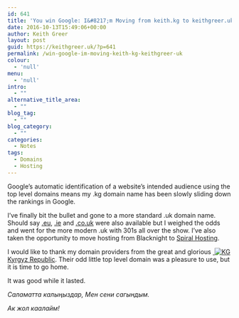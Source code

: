 ```yaml
---
id: 641
title: 'You win Google: I&#8217;m Moving from keith.kg to keithgreer.uk'
date: 2016-10-13T15:49:06+00:00
author: Keith Greer
layout: post
guid: https://keithgreer.uk/?p=641
permalink: /win-google-im-moving-keith-kg-keithgreer-uk
colour:
  - 'null'
menu:
  - 'null'
intro:
  - ""
alternative_title_area:
  - ""
blog_tag:
  - ""
blog_category:
  - ""
categories:
  - Notes
tags:
  - Domains
  - Hosting
---
```

Google&#8217;s automatic identification of a website&#8217;s intended audience using the top level domains means my .kg domain name has been slowly sliding down the rankings in Google. 

I&#8217;ve finally bit the bullet and gone to a more standard .uk domain name. Should say [.eu](https://keithgreer.eu), [.ie](https://keithgreer.ie/) and [.co.uk](https://keithgreer.co.uk/) were also available but I weighed the odds and went for the more modern .uk with 301s all over the show. I&#8217;ve also taken the opportunity to move hosting from Blacknight to [Spiral Hosting](https://www.spiralhosting.com/). 

I would like to thank my domain providers from the great and glorious [ ![KG](//upload.wikimedia.org/wikipedia/commons/thumb/c/c7/Flag_of_Kyrgyzstan.svg/23px-Flag_of_Kyrgyzstan.svg.png)Kyrgyz Republic](https://en.wikipedia.org/wiki/Kyrgyzstan). Their odd little top level domain was a pleasure to use, but it is time to go home. 

It was good while it lasted.

_Саламатта калыңыздар, Мен сени сагындым._

_Ак жол каалайм!_